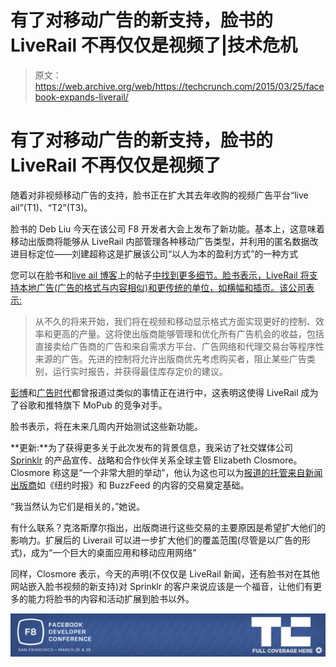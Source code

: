 # 有了对移动广告的新支持，脸书的 LiveRail 不再仅仅是视频了|技术危机

> 原文：<https://web.archive.org/web/https://techcrunch.com/2015/03/25/facebook-expands-liverail/>

# 有了对移动广告的新支持，脸书的 LiveRail 不再仅仅是视频了

随着对非视频移动广告的支持，脸书正在扩大其去年收购的视频广告平台“live ail”(T1)、“T2”(T3)。

脸书的 Deb Liu 今天在该公司 F8 开发者大会上发布了新功能。基本上，这意味着移动出版商将能够从 LiveRail 内部管理各种移动广告类型，并利用的匿名数据改进目标定位——刘建超称这是扩展该公司“以人为本的盈利方式”的一种方式

您可以在脸书和[live ail 博客](https://web.archive.org/web/20230404064436/http://www.liverail.com/mobile-people-based-capabilities-announcement/)上的帖子[中找到更多细节。脸书表示，LiveRail 将支持本地广告(广告的格式与内容相似)和更传统的单位，如横幅和插页。该公司表示:](https://web.archive.org/web/20230404064436/https://developers.facebook.com/blog/post/2015/03/25/grow-your-ads-with-liverail/)

> 从不久的将来开始，我们将在视频和移动显示格式方面实现更好的控制、效率和更高的产量。这将使出版商能够管理和优化所有广告机会的收益，包括直接卖给广告商的广告和来自需求方平台、广告网络和代理交易台等程序性来源的广告。先进的控制将允许出版商优先考虑购买者，阻止某些广告类别，运行实时报告，并获得最佳库存定价的建议。

[彭博](https://web.archive.org/web/20230404064436/http://www.bloomberg.com/news/articles/2015-03-03/facebook-is-said-to-be-working-on-competitor-to-twitter-s-mopub)和[广告时代](https://web.archive.org/web/20230404064436/http://adage.com/article/digital/facebook-open-ad-exchange-powered-liverail/297467/)都曾报道过类似的事情正在进行中，这表明这使得 LiveRail 成为了谷歌和推特旗下 MoPub 的竞争对手。

脸书表示，将在未来几周内开始测试这些新功能。

**更新:**为了获得更多关于此次发布的背景信息，我采访了社交媒体公司 [Sprinklr](https://web.archive.org/web/20230404064436/http://www.sprinklr.com/) 的产品宣传、战略和合作伙伴关系全球主管 Elizabeth Closmore。Closmore 称这是“一个非常大胆的举动”，他认为这也可以为[报道的托管来自新闻出版商](https://web.archive.org/web/20230404064436/http://www.nytimes.com/2015/03/24/business/media/facebook-may-host-news-sites-content.html?_r=0)如《纽约时报》和 BuzzFeed 的内容的交易奠定基础。

“我当然认为它们是相关的，”她说。

有什么联系？克洛斯摩尔指出，出版商进行这些交易的主要原因是希望扩大他们的影响力。扩展后的 Liverail 可以进一步扩大他们的覆盖范围(尽管是以广告的形式)，成为“一个巨大的桌面应用和移动应用网络”

同样，Closmore 表示，今天的声明(不仅仅是 LiveRail 新闻，还有脸书对在其他网站嵌入脸书视频的新支持)对 Sprinklr 的客户来说应该是一个福音，让他们有更多的能力将脸书的内容和活动扩展到脸书以外。

[![](img/cdbdaa135e4ea50f019e3ca1346ca773.png)](https://web.archive.org/web/20230404064436/https://techcrunch.com/tag/F82015)